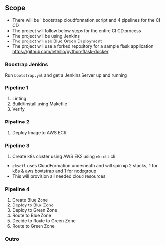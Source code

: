 ## Scope 
- There will be 1 bootstrap cloudformation script and 4 pipelines for the CI CD
- The project will follow below steps for the entire CI CD process 
- The project will be using Jenkins 
- The project will use Blue Green Deployment
- The project will use a forked repository for a sample flask application
<https://github.com/lvthillo/python-flask-docker>

### Boostrap Jenkins
Run `bootstrap.yml` and get a Jenkins Server up and running
 
 ### Pipeline 1 
  1. Linting 
  2. Build/Install using Makefile
  3. Verify 

###  Pipeline 2 
  1. Deploy Image to AWS ECR
  
### Pipeline 3 
  1. Create k8s cluster using AWS EKS using `eksctl` cli
  - `eksctl` uses CloudFormation underneath and will spin up 2 stacks, 1 for k8s & aws bootstrap and 1 for nodegroup
  - This will provision all needed cloud resources
 
### Pipeline 4
  1. Create Blue Zone
  2. Deploy to Blue Zone
  3. Deploy to Green Zone
  4. Route to Blue Zone
  5. Decide to Route to Green Zone 
  6. Route to Green Zone 

### Outro
